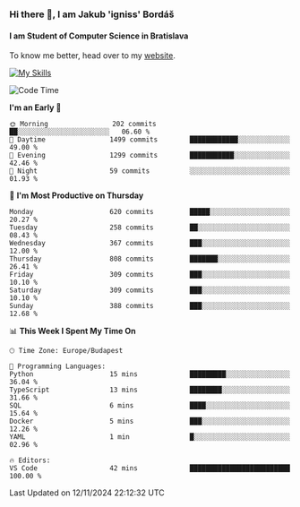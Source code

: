 ### Hi there 👋, I am Jakub 'igniss' Bordáš

#### I am Student of Computer Science in Bratislava
To know me better, head over to my [website](https://bordas.sk).

[![My Skills](https://skillicons.dev/icons?i=js,html,css,figma,svelte,java,kotlin,python,postgresql,typescript,nest,nodejs)](https://bordas.sk)


<!--START_SECTION:waka-->
![Code Time](http://img.shields.io/badge/Code%20Time-1%2C566%20hrs%2053%20mins-blue)

**I'm an Early 🐤** 

```text
🌞 Morning                202 commits         ██░░░░░░░░░░░░░░░░░░░░░░░   06.60 % 
🌆 Daytime                1499 commits        ████████████░░░░░░░░░░░░░   49.00 % 
🌃 Evening                1299 commits        ███████████░░░░░░░░░░░░░░   42.46 % 
🌙 Night                  59 commits          ░░░░░░░░░░░░░░░░░░░░░░░░░   01.93 % 
```
📅 **I'm Most Productive on Thursday** 

```text
Monday                   620 commits         █████░░░░░░░░░░░░░░░░░░░░   20.27 % 
Tuesday                  258 commits         ██░░░░░░░░░░░░░░░░░░░░░░░   08.43 % 
Wednesday                367 commits         ███░░░░░░░░░░░░░░░░░░░░░░   12.00 % 
Thursday                 808 commits         ███████░░░░░░░░░░░░░░░░░░   26.41 % 
Friday                   309 commits         ███░░░░░░░░░░░░░░░░░░░░░░   10.10 % 
Saturday                 309 commits         ███░░░░░░░░░░░░░░░░░░░░░░   10.10 % 
Sunday                   388 commits         ███░░░░░░░░░░░░░░░░░░░░░░   12.68 % 
```


📊 **This Week I Spent My Time On** 

```text
🕑︎ Time Zone: Europe/Budapest

💬 Programming Languages: 
Python                   15 mins             █████████░░░░░░░░░░░░░░░░   36.04 % 
TypeScript               13 mins             ████████░░░░░░░░░░░░░░░░░   31.66 % 
SQL                      6 mins              ████░░░░░░░░░░░░░░░░░░░░░   15.64 % 
Docker                   5 mins              ███░░░░░░░░░░░░░░░░░░░░░░   12.26 % 
YAML                     1 min               █░░░░░░░░░░░░░░░░░░░░░░░░   02.96 % 

🔥 Editors: 
VS Code                  42 mins             █████████████████████████   100.00 % 
```


 Last Updated on 12/11/2024 22:12:32 UTC
<!--END_SECTION:waka-->
